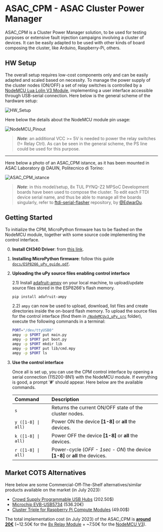 # ASAC_CPM - ASAC Cluster Power Manager

ASAC_CPM is a Cluster Power Manager solution, to be used for testing purposes or extensive fault injection campaigns involving a cluster of devices. It can be easily adapted to be used with other kinds of board composing the cluster, like Arduino, Raspberry-Pi, others.

## HW Setup

The overall setup requires low-cost components only and can be easily adapted and scaled based on necessity. To manage the power supply of the cluster nodes (ON/OFF) a set of relay switches is controlled by a [NodeMCU Lua Lolin V3 Module](https://www.az-delivery.de/en/products/nodemcu-lolin-v3-modul-mit-esp8266), implementing a user interface accessible through USB-serial connection.
Here below is the general scheme of the hardware setup:

![HW_Setup](https://github.com/danirizziero/FI-playground/assets/37268662/107f36ac-55cc-474d-a424-6bb6e35217cd)

Here below the details about the NodeMCU module pin usage:

![NodeMCU_Pinout](https://github.com/danirizziero/FI-playground/assets/37268662/065e586b-f8ef-446f-b161-7249cee2d9b2)

>***Note***: an additional VCC >= 5V is needed to power the relay switches (!= Relay Ctrl). As can be seen in the general scheme, the PS line could be used for this purpose.

------

Here below a photo of an ASAC_CPM istance, as it has been mounted in ASAC Laboratory @ DAUIN, Politecnico di Torino:

![ASAC_CPM_istance](https://github.com/danirizziero/ASAC_CPM/assets/37268662/89fcbb40-c32a-4739-9b39-f2e08bb3ecb7)


>***Note***: in this model/setup, 8x TUL PYNQ-Z2 MPSoC Development boards have been used to compose the cluster. To edit each FTDI device serial name, and thus be able to manage all the boards singularly, refer to [ftdi-serial-flasher](https://github.com/EdwarDu/ftdi-serial-flasher) repository, by [@EdwarDu](https://github.com/EdwarDu).

## Getting Started

To initialize the CPM, MicroPython firmware has to be flashed on the NodeMCU module, together with some source code implementing the control interface.

0) **Install CH340 Driver**: from [this link](https://www.wch.cn/download/CH341SER_EXE.html).
1) **Installing MicroPython firmware**: follow this guide [```docs/ESP8266_uPy_guide.pdf```](docs/ESP8266_uPy_guide.pdf).

2) **Uploading the uPy source files enabling control interface**
   
    2.1) Install [adafruit-ampy](https://pypi.org/project/adafruit-ampy/) on your local machine, to upload/update source files stored in the ESP8266's flash memory.

    ```sh
    pip install adafruit-ampy
    ```

    2.2) ```ampy``` can now be used to upload, download, list files and create directories inside the on-board flash memory. To upload the source files for the control interface (find them in [```/NodeMCUv3_uPy_src```](NodeMCUv3_uPy_src) folder), execute the following commands in a terminal:

    ```bash
    PORT="/dev/ttyUSB0"
    ampy -p $PORT put main.py
    ampy -p $PORT put boot.py
    ampy -p $PORT mkdir lib
    ampy -p $PORT put lib/cmd.mpy
    ampy -p $PORT ls
    ```

4) **Use the control interface**

   Once all is set up, you can use the CPM control interface by opening a serial connection (115200-8N1) with the NodeMCU module. If everything is good, a prompt '**#**' should appear. Here below are the available commands.

    | Command           | Description |
    | :---------------- | :------ |
    | ```s``` | Returns the current ON/OFF state of the cluster nodes.   |
    | ```y ([1-8] \| all)``` | Power ON the device **[1-8]** or **all** the devices.   |
    | ```k ([1-8] \| all)``` | Power OFF the device **[1-8]** or **all** the devices.   |
    | ```r ([1-8] \| all)``` | Power-cycle (*OFF - 1sec - ON*) the device **[1-8]** or **all** the devices.|

## Market COTS Alternatives

Here below are some Commercial-Off-The-Shelf alternatives/similar products available on the market (in July 2023):
- [Crowd Supply Programmable USB Hubs](https://mou.sr/3OBESQ7) (202.50$)
- [Microchip EVB-USB5734](https://www.microchip.com/en-us/development-tool/evb-usb5734) (536.20€)
- [Cluster Triple for Raspberry Pi Compute Modules](https://clusterctrl.com/p/Triple) (49.00$)

The total implementation cost (in July 2023) of the ASAC_CPM is <ins>**around 20€**</ins> (~12.50€ for the [8x Relay Module](https://www.az-delivery.de/en/products/8-relais-modul) + ~7.50€ for the [NodeMCU V3](https://www.az-delivery.de/en/products/nodemcu-lolin-v3-modul-mit-esp8266)).
